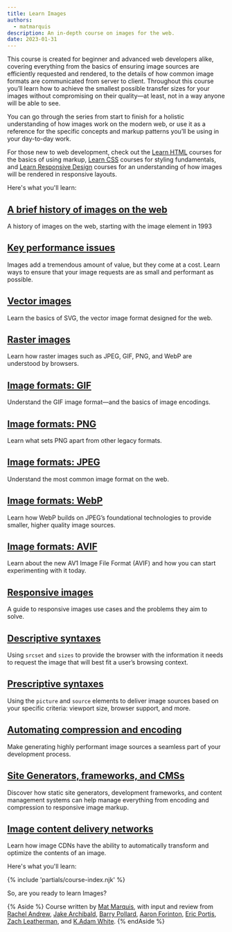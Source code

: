 ```yaml
---
title: Learn Images
authors:
  - matmarquis
description: An in-depth course on images for the web.
date: 2023-01-31
---
```


This course is created for beginner and advanced web developers alike, covering everything from the basics of ensuring image sources are efficiently requested and rendered, to the details of how common image formats are communicated from server to client. Throughout this course you’ll learn how to achieve the smallest possible transfer sizes for your images without compromising on their quality—at least, not in a way anyone will be able to see.

You can go through the series from start to finish for a holistic understanding of how images work on the modern web, or use it as a reference for the specific concepts and markup patterns you’ll be using in your day-to-day work.

For those new to web development, check out the [Learn HTML](/learn/html/) courses for the basics of using markup, [Learn CSS](/learn/css/) courses for styling fundamentals, and [Learn Responsive Design](/learn/design/) courses for an understanding of how images will be rendered in responsive layouts.

Here's what you'll learn:

## [A brief history of images on the web](/learn/images/history/)
A history of images on the web, starting with the image element in 1993

## [Key performance issues](/learn/images//performance-issues/)
Images add a tremendous amount of value, but they come at a cost. Learn ways to ensure that your image requests are as small and performant as possible.

## [Vector images](/learn/images/vector-images/)
Learn the basics of SVG, the vector image format designed for the web.

## [Raster images](/learn/images/raster-images/)
Learn how raster images such as JPEG, GIF, PNG, and WebP are understood by browsers.

## [Image formats: GIF](/learn/images/gif/)
Understand the GIF image format—and the basics of image encodings.

## [Image formats: PNG](/learn/images/png/)
Learn what sets PNG apart from other legacy formats.

## [Image formats: JPEG](/learn/images/jpeg/)
Understand the most common image format on the web.

## [Image formats: WebP](/learn/images/webp/)
Learn how WebP builds on JPEG’s foundational technologies to provide smaller, higher quality image sources.

## [Image formats: AVIF](/learn/images/avif)
Learn about the new AV1 Image File Format (AVIF) and how you can start experimenting with it today.

## [Responsive images](/learn/images/responsive-images/)
A guide to responsive images use cases and the problems they aim to solve.

## [Descriptive syntaxes](/learn/images/descriptive/)
Using `srcset` and `sizes` to provide the browser with the information it needs to request the image that will best fit a user’s browsing context.

## [Prescriptive syntaxes](/learn/images/prescriptive/)
Using the `picture` and `source` elements to deliver image sources based on your specific criteria: viewport size, browser support, and more.

## [Automating compression and encoding](/learn/images/automating)
Make generating highly performant image sources a seamless part of your development process.

## [Site Generators, frameworks, and CMSs](/learn/images/cms/)
Discover how static site generators, development frameworks, and content management systems can help manage everything from encoding and compression to responsive image markup.

## [Image content delivery networks](/learn/images/cdn/)
Learn how image CDNs have the ability to automatically transform and optimize the contents of an image.

Here's what you'll learn:

{% include 'partials/course-index.njk' %}

So, are you ready to learn Images?

{% Aside %}
Course written by [Mat Marquis](https://hire.wil.to), with input and review from [Rachel Andrew](/authors/rachelandrew/), [Jake Archibald](/authors/jakearchibald/), [Barry Pollard](/authors/tunetheweb/), [Aaron Forinton](https://github.com/aaronforinton), [Eric Portis](https://ericportis.com/), [Zach Leatherman](https://www.zachleat.com/), and [K.Adam White](https://www.kadamwhite.com/).
{% endAside %}
